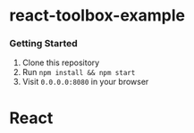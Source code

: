 # react-toolbox-example

### Getting Started
1. Clone this repository
2. Run `npm install && npm start`
3. Visit `0.0.0.0:8080` in your browser
# React
